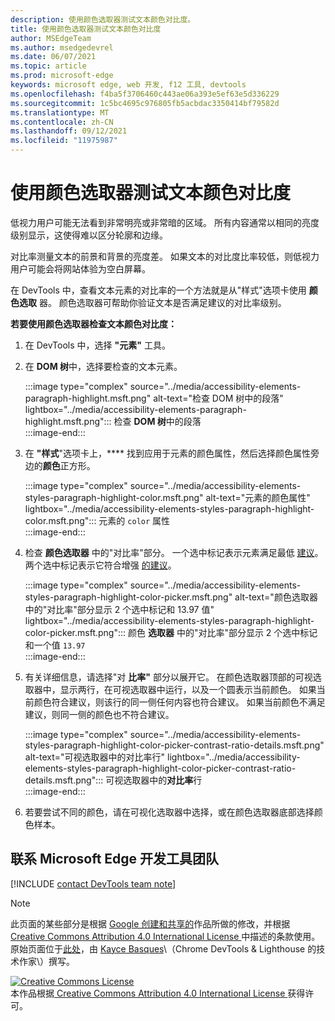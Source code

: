 ```yaml
---
description: 使用颜色选取器测试文本颜色对比度。
title: 使用颜色选取器测试文本颜色对比度
author: MSEdgeTeam
ms.author: msedgedevrel
ms.date: 06/07/2021
ms.topic: article
ms.prod: microsoft-edge
keywords: microsoft edge, web 开发, f12 工具, devtools
ms.openlocfilehash: f4ba5f3706460c443ae06a393e5ef63e5d336229
ms.sourcegitcommit: 1c5bc4695c976805fb5acbdac3350414bf79582d
ms.translationtype: MT
ms.contentlocale: zh-CN
ms.lasthandoff: 09/12/2021
ms.locfileid: "11975987"
---
```

<!-- this article was created on 05/11/2021 by moving a section out from the "Accessibility reference" article (reference.md) -->
<!-- Copyright Kayce Basques 

   Licensed under the Apache License, Version 2.0 (the "License");
   you may not use this file except in compliance with the License.
   You may obtain a copy of the License at

       https://www.apache.org/licenses/LICENSE-2.0

   Unless required by applicable law or agreed to in writing, software
   distributed under the License is distributed on an "AS IS" BASIS,
   WITHOUT WARRANTIES OR CONDITIONS OF ANY KIND, either express or implied.
   See the License for the specific language governing permissions and
   limitations under the License.  -->  
# <a name="test-text-color-contrast-using-the-color-picker"></a>使用颜色选取器测试文本颜色对比度

低视力用户可能无法看到非常明亮或非常暗的区域。  所有内容通常以相同的亮度级别显示，这使得难以区分轮廓和边缘。  

对比率测量文本的前景和背景的亮度差。  如果文本的对比度比率较低，则低视力用户可能会将网站体验为空白屏幕。  

在 DevTools 中，查看文本元素的对比率的一个方法就是从"样式"选项卡使用 **颜色选取** 器。 颜色选取器可帮助你验证文本是否满足建议的对比率级别。

**若要使用颜色选取器检查文本颜色对比度：**

1.  在 DevTools 中，选择 **"元素"** 工具。  
1.  在 **DOM 树**中，选择要检查的文本元素。  
    
    :::image type="complex" source="../media/accessibility-elements-paragraph-highlight.msft.png" alt-text="检查 DOM 树中的段落" lightbox="../media/accessibility-elements-paragraph-highlight.msft.png":::
       检查 **DOM 树**中的段落  
    :::image-end:::  
    
1.  在 **"样式**"选项卡上，**** 找到应用于元素的颜色属性，然后选择颜色属性旁边的**颜色**正方形。
    
    :::image type="complex" source="../media/accessibility-elements-styles-paragraph-highlight-color.msft.png" alt-text="元素的颜色属性" lightbox="../media/accessibility-elements-styles-paragraph-highlight-color.msft.png":::
       元素的 `color` 属性  
    :::image-end:::  
    
1.  检查 **颜色选取器** 中的"对比率"部分。  一个选中标记表示元素满足最低 [建议][W3CContrastMinimum]。  两个选中标记表示它符合增强 [的建议][W3CContrastEnhanced]。  
    
    :::image type="complex" source="../media/accessibility-elements-styles-paragraph-highlight-color-picker.msft.png" alt-text="颜色选取器中的&quot;对比率&quot;部分显示 2 个选中标记和 13.97 值" lightbox="../media/accessibility-elements-styles-paragraph-highlight-color-picker.msft.png":::
       颜色 **选取器** 中的"对比率"部分显示 2 个选中标记和一个值 `13.97`  
    :::image-end:::  
    
1.  有关详细信息，请选择"对 **比率"** 部分以展开它。  在颜色选取器顶部的可视选取器中，显示两行，在可视选取器中运行，以及一个圆表示当前颜色。  如果当前颜色符合建议，则该行的同一侧任何内容也符合建议。  如果当前颜色不满足建议，则同一侧的颜色也不符合建议。  

    :::image type="complex" source="../media/accessibility-elements-styles-paragraph-highlight-color-picker-contrast-ratio-details.msft.png" alt-text="可视选取器中的对比率行" lightbox="../media/accessibility-elements-styles-paragraph-highlight-color-picker-contrast-ratio-details.msft.png":::
       可视选取器中的**对比率**行  
    :::image-end:::  

1. 若要尝试不同的颜色，请在可视化选取器中选择，或在颜色选取器底部选择颜色样本。
    

## <a name="getting-in-touch-with-the-microsoft-edge-devtools-team"></a>联系 Microsoft Edge 开发工具团队  

[!INCLUDE [contact DevTools team note](../includes/contact-devtools-team-note.md)]  


> [!NOTE]
> 此页面的某些部分是根据 [Google 创建和共享的][GoogleSitePolicies]作品所做的修改，并根据[ Creative Commons Attribution 4.0 International License ][CCA4IL]中描述的条款使用。  
> 原始页面位于[此处](https://developers.google.com/web/tools/chrome-devtools/accessibility/reference)，由 [Kayce Basques][KayceBasques]\（Chrome DevTools \& Lighthouse 的技术作家\）撰写。  

[![Creative Commons License][CCby4Image]][CCA4IL]  
本作品根据[ Creative Commons Attribution 4.0 International License ][CCA4IL]获得许可。  


<!-- links -->  
[W3CContrastEnhanced]: https://www.w3.org/WAI/WCAG21/quickref/#contrast-enhanced "对比度级别（增强） AAA | W3C"  
[W3CContrastMinimum]: https://www.w3.org/WAI/WCAG21/quickref/#contrast-minimum "对比度 (最低) AA 级别|W3C"  
[CCA4IL]: https://creativecommons.org/licenses/by/4.0  
[CCby4Image]: https://i.creativecommons.org/l/by/4.0/88x31.png  
[GoogleSitePolicies]: https://developers.google.com/terms/site-policies  
[KayceBasques]: https://developers.google.com/web/resources/contributors/kaycebasques  
